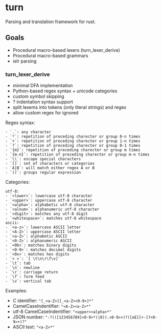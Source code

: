 # turn
Parsing and translation framework for rust.

## Goals
* Procedural macro-based lexers (turn_lexer_derive)
* Procedural macro-based grammars
* ielr parsing

### turn_lexer_derive
* minimal DFA implementation
* Python-based regex syntax + unicode categories
* custom symbol skipping
* ? indentation syntax support
* split lexems into tokens (only literal strings) and regex
* allow custom regex for ignored

Regex syntax:
```
- `.`: any character
- `*`: repetition of preceding charecter or group 0-n times
- `+`: repetition of preceding charecter or group 1-n times
- `?`: repetition of preceding charecter or group 0-1 times
- `{m}`: repetition of preceding charecter or group m times
- `{m-n}`: repetition of preceding charecter or group m-n times
- `\\`: escape special characters
- `[]`: set of characters or categories
- `A|B`: will match either regex A or B
- `()`: groups regular expression
```

Categories:
```
utf-8:
- `<lower>`: lowercase utf-8 character
- `<upper>`: uppercase utf-8 character
- `<alpha>`: alphabetic utf-8 character
- `<alnum>`: alphanumeric utf-8 character
- `<digit>`: matches any utf-8 digit
- `<whitespace>`: matches utf-8 whitespace
ascii:
- `<a-z>`: lowercase ASCII letter
- `<A-Z>`: uppercase ASCII letter
- `<a-Z>`: alphabetic ASCII
- `<0-Z>`: alphanumeric ASCII
- `<0b>`: matches binary digits
- `<0-9>`: matches decimal digits
- `<0x>`: matches hex digits
- `< >`: `[ \t\n\r\f\v]`
- `\t`: tab
- `\n`: newline
- `\r`: carriage return
- `\f`: form feed
- `\v`: vertical tab
```

Examples:
- C identifier: `"[_<a-Z>][_<a-Z><0-9>]*"`
- CamelCaseIndentifier: `"<A-Z><a-Z>*"`
- utf-8 CamelCaseIndentifier: `"<upper><alpha>*"`
- JSON number: `"-?(([123456789]<0-9>*)|0)(.<0-9>+)?([eE][+-]?<0-9>+)?"`
- ASCII text: `"<a-Z>*"`